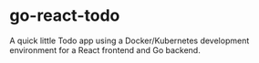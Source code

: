 # go-react-todo

A quick little Todo app using a Docker/Kubernetes development environment for a React frontend and Go backend.
